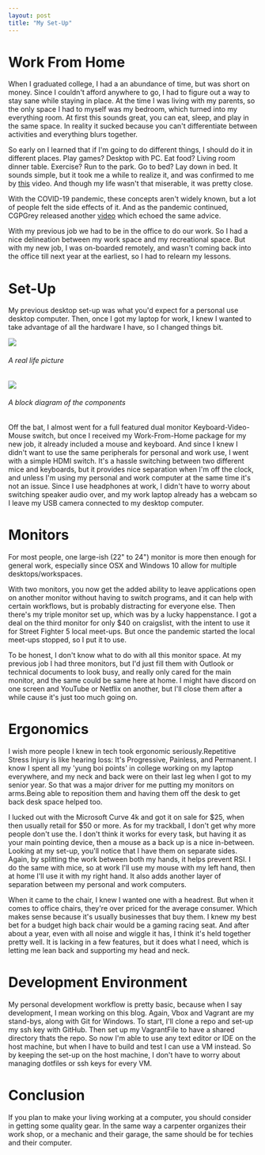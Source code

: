 ```yaml
---
layout: post
title: "My Set-Up"
---
```


# Work From Home

When I graduated college, I had a an abundance of time, but was short on money. Since I couldn't afford anywhere to go, I had to figure out a way to stay sane while staying in place. At the time I was living with my parents, so the only space I had to myself was my bedroom, which turned into my everything room. At first this sounds great, you can eat, sleep, and play in the same space. In reality it sucked because you can't differentiate between activities and everything blurs together.

So early on I learned that if I'm going to do different things, I should do it in different places. Play games? Desktop with PC. Eat food? Living room dinner table. Exercise? Run to the park. Go to bed? Lay down in bed. It sounds simple, but it took me a while to realize it, and was confirmed to me by [this](https://www.youtube.com/watch?v=LO1mTELoj6o) video. And though my life wasn't that miserable, it was pretty close.

With the COVID-19 pandemic, these concepts aren't widely known, but a lot of people felt the side effects of it. And as the pandemic continued, CGPGrey released another [video](https://www.youtube.com/watch?v=snAhsXyO3Ck) which echoed the same advice.

With my previous job we had to be in the office to do our work. So I had a nice delineation between my work space and my recreational space. But with my new job, I was on-boarded remotely, and wasn't coming back into the office till next year at the earliest, so I had to relearn my lessons. 

# Set-Up

My previous desktop set-up was what you'd expect for a personal use desktop computer.
Then, once I got my laptop for work, I knew I wanted to take advantage of all the hardware I have, so I changed things bit.

![]({{site.baseurl}}/assets/2020-08-01-my-set-up/desk-picture.jpg)

###### A real life picture

![]({{site.baseurl}}/assets/2020-08-01-my-set-up/desk-diagram.png)

###### A block diagram of the components

Off the bat, I almost went for a full featured dual monitor Keyboard-Video-Mouse switch, but once I received my Work-From-Home package for my new job, it already included a mouse and keyboard. And since I knew I didn't want to use the same peripherals for personal and work use, I went with a simple HDMI switch. It's a hassle switching between two different mice and keyboards, but it provides nice separation when I'm off the clock, and unless I'm using my personal and work computer at the same time it's not an issue. Since I use headphones at work, I didn't have to worry about switching speaker audio over, and my work laptop already has a webcam so I leave my USB camera connected to my desktop computer.

# Monitors

For most people, one large-ish (22" to 24") monitor is more then enough for general work, especially since OSX and Windows 10 allow for multiple desktops/workspaces.

With two monitors, you now get the added ability to leave applications open on another monitor without having to switch programs, and it can help with certain workflows, but is probably distracting for everyone else. Then there's my triple monitor set up, which was by a lucky happenstance. I got a deal on the third monitor for only $40 on craigslist, with the intent to use it for Street Fighter 5 local meet-ups. But once the pandemic started the local meet-ups stopped, so I put it to use.

To be honest, I don't know what to do with all this monitor space. At my previous job I had three monitors, but I'd just fill them with Outlook or technical documents to look busy, and really only cared for the main monitor, and the same could be same here at home. I might have discord on one screen and YouTube or Netflix on another, but I'll close them after a while cause it's just too much going on.

# Ergonomics

I wish more people I knew in tech took ergonomic seriously.Repetitive Stress Injury is like hearing loss: It's Progressive, Painless, and Permanent. I know I spent all my 'yung boi points' in college working on my laptop everywhere, and my neck and back were on their last leg when I got to my senior year. So that was a major driver for me putting my monitors on arms.Being able to reposition them and having them off the desk to get back desk space helped too.

I lucked out with the Microsoft Curve 4k and got it on sale for $25, when then usually retail for $50 or more. As for my trackball, I don't get why more people don't use the. I don't think it works for every task, but having it as your main pointing device, then a mouse as a back up is a nice in-between. Looking at my set-up, you'll notice that I have them on separate sides. Again, by splitting the work between both my hands, it helps prevent RSI. I do the same with mice, so at work I'll use my mouse with my left hand, then at home I'll use it with my right hand. It also adds another layer of separation between my personal and work computers.

When it came to the chair, I knew I wanted one with a headrest. But when it comes to office chairs, they're over priced for the average consumer. Which makes sense because it's usually businesses that buy them. I knew my best bet for a budget high back chair would be a gaming racing seat. And after about a year, even with all noise and wiggle it has, I think it's held together pretty well. It is lacking in a few features, but it does what I need, which is letting me lean back and supporting my head and neck.

# Development Environment

My personal development workflow is pretty basic, because when I say development, I mean working on this blog. Again, Vbox and Vagrant are my stand-bys, along with Git for Windows. To start, I'll clone a repo and set-up my ssh key with GitHub. Then set up my VagrantFile to have a shared directory thats the repo.
So now I'm able to use any text editor or IDE on the host machine, but when I have to build and test I can use a VM instead. So by keeping the set-up on the host machine, I don't have to worry about managing dotfiles or ssh keys for every VM.

# Conclusion

If you plan to make your living working at a computer, you should consider in getting some quality gear. In the same way a carpenter organizes their work shop, or a mechanic and their garage, the same should be for techies and their computer.